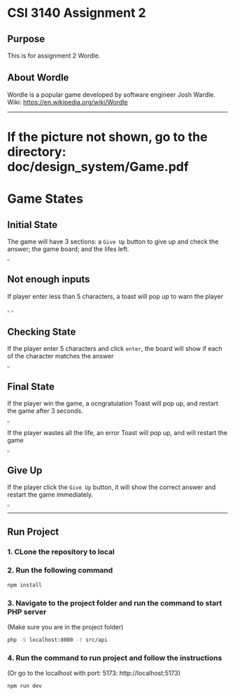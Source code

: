 # CSI 3140 Assignment 2

## Purpose

This is for assignment 2 Wordle.

## About Wordle

Wordle is a popular game developed by software engineer Josh Wardle. Wiki: https://en.wikipedia.org/wiki/Wordle

---

# If the picture not shown, go to the directory: doc/design_system/Game.pdf

# Game States

## Initial State

The game will have 3 sections: a `Give Up` button to give up and check the answer; the game board; and the lifes left.

<img src="/Users/Ahsoka/Desktop/Screenshot 2024-06-18 at 9.54.57 PM.png" style="zoom:30%;" />

## Not enough inputs

If player enter less than 5 characters, a toast will pop up to warn the player

<img src="/Users/Ahsoka/Desktop/Screenshot 2024-06-18 at 9.55.14 PM.png" style="zoom:30%;" />

<img src="/Users/Ahsoka/Desktop/Screenshot 2024-06-18 at 9.55.33 PM.png" style="zoom:30%;" />

## Checking State

If the player enter 5 characters and click `enter`, the board will show if each of the character matches the answer

<img src="/Users/Ahsoka/Desktop/Screenshot 2024-06-18 at 9.55.42 PM.png" style="zoom:30%;" />

## Final State

If the player win the game, a ocngratulation Toast will pop up, and restart the game after 3 seconds.

<img src="/Users/Ahsoka/Desktop/Screenshot 2024-06-18 at 9.56.44 PM.png" style="zoom:30%;" />

If the player wastes all the life, an error Toast will pop up, and will restart the game

<img src="/Users/Ahsoka/Desktop/Screenshot 2024-06-18 at 9.57.24 PM.png" style="zoom:30%;" />

## Give Up

If the player click the `Give Up` button, it will show the correct answer and restart the game immediately.

<img src="/Users/Ahsoka/Desktop/Screenshot 2024-06-18 at 9.57.30 PM.png" style="zoom:30%;" />

---

## Run Project

### 1. CLone the repository to local

### 2. Run the following command

```sh
npm install
```

### 3. Navigate to the project folder and run the command to start PHP server

(Make sure you are in the project folder)

```sh
php -S localhost:8080 -t src/api
```

### 4. Run the command to run project and follow the instructions

(Or go to the localhost with port: 5173: http://localhost:5173)

```sh
npm run dev
```
